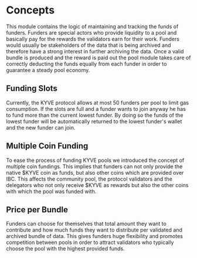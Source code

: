 <!--
order: 1
-->

# Concepts

This module contains the logic of maintaining and tracking the funds
of funders. Funders are special actors who provide liquidity to a pool
and basically pay for the rewards the validators earn for their work.
Funders would usually be stakeholders of the data that is being archived and 
therefore have a strong interest  in further archiving the data. Once a valid 
bundle is produced and the reward is paid out the pool module takes care of 
correctly deducting the funds equally from each funder in order to guarantee 
a steady pool economy.

## Funding Slots

Currently, the KYVE protocol allows at most 50 funders per pool to limit 
gas consumption. If the slots are full and a funder wants to join anyway he 
has to fund more than the current lowest funder. By doing so the funds of the
lowest funder will be automatically returned to the lowest funder's wallet
and the new funder can join.

## Multiple Coin Funding

To ease the process of funding KYVE pools we introduced the concept of multiple
coin fundings. This implies that funders can not only provide the native $KYVE
coin as funds, but also other coins which are provided over IBC. This affects
the community pool, the protocol validators and the delegators who not only receive 
$KYVE as rewards but also the other coins with which the pool was funded with.

## Price per Bundle

Funders can choose for themselves that total amount they want to contribute and
how much funds they want to distribute per validated and archived bundle of data.
This gives funders huge flexibility and promotes competition between pools in order
to attract validators who typically choose the pool with the highest provided funds.
